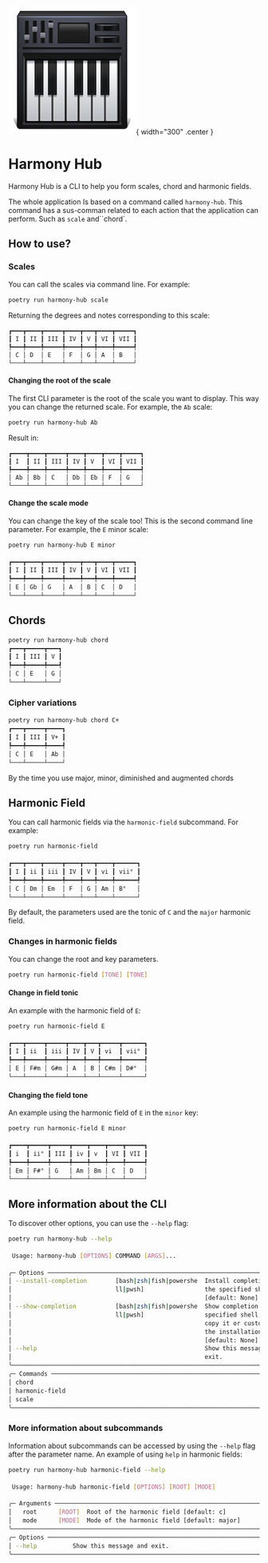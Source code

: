 ![logo do projeto](assets/keyboard.png){ width="300" .center }
# Harmony Hub

Harmony Hub is a CLI to help you form scales, chord and harmonic fields.

The whole application Is based on a command called `harmony-hub`. This command has a sus-comman related to each action that the application can perform. Such as `scale` and``chord`.

## How to use?

### Scales

You can call the scales via command line. For example:


```bash
poetry run harmony-hub scale
```

Returning the degrees and notes corresponding to this scale:

```
┏━━━┳━━━━┳━━━━━┳━━━━┳━━━┳━━━━┳━━━━━┓
┃ I ┃ II ┃ III ┃ IV ┃ V ┃ VI ┃ VII ┃
┡━━━╇━━━━╇━━━━━╇━━━━╇━━━╇━━━━╇━━━━━┩
│ C │ D  │ E   │ F  │ G │ A  │ B   │
└───┴────┴─────┴────┴───┴────┴─────┘
```

#### Changing the root of the scale

The first CLI parameter is the root of the scale you want to display. This way you can change the returned scale. For example, the `Ab` scale:

```bash
poetry run harmony-hub Ab
```

Result in:

```
┏━━━━┳━━━━┳━━━━━┳━━━━┳━━━━┳━━━━┳━━━━━┓
┃ I  ┃ II ┃ III ┃ IV ┃ V  ┃ VI ┃ VII ┃
┡━━━━╇━━━━╇━━━━━╇━━━━╇━━━━╇━━━━╇━━━━━┩
│ Ab │ Bb │ C   │ Db │ Eb │ F  │ G   │
└────┴────┴─────┴────┴────┴────┴─────┘
```

#### Change the scale mode

You can change the key of the scale too! This is the second command line parameter. For example, the `E` minor scale:

```bash
poetry run harmony-hub E minor

┏━━━┳━━━━┳━━━━━┳━━━━┳━━━┳━━━━┳━━━━━┓
┃ I ┃ II ┃ III ┃ IV ┃ V ┃ VI ┃ VII ┃
┡━━━╇━━━━╇━━━━━╇━━━━╇━━━╇━━━━╇━━━━━┩
│ E │ Gb │ G   │ A  │ B │ C  │ D   │
└───┴────┴─────┴────┴───┴────┴─────┘
```

## Chords

```bash
poetry run harmony-hub chord
┏━━━┳━━━━━┳━━━┓
┃ I ┃ III ┃ V ┃
┡━━━╇━━━━━╇━━━┩
│ C │ E   │ G │
└───┴─────┴───┘
```

### Cipher variations

```bash
poetry run harmony-hub chord C+
┏━━━┳━━━━━┳━━━━┓
┃ I ┃ III ┃ V+ ┃
┡━━━╇━━━━━╇━━━━┩
│ C │ E   │ Ab │
└───┴─────┴────┘
```
By the time you use major, minor, diminished and augmented chords

## Harmonic Field

You can call harmonic fields via the `harmonic-field` subcommand. For example:

```bash
poetry run harmonic-field

┏━━━┳━━━━┳━━━━━┳━━━━┳━━━┳━━━━┳━━━━━━┓
┃ I ┃ ii ┃ iii ┃ IV ┃ V ┃ vi ┃ vii° ┃
┡━━━╇━━━━╇━━━━━╇━━━━╇━━━╇━━━━╇━━━━━━┩
│ C │ Dm │ Em  │ F  │ G │ Am │ B°   │
└───┴────┴─────┴────┴───┴────┴──────┘
```

By default, the parameters used are the tonic of `C` and the `major` harmonic field.

### Changes in harmonic fields

You can change the root and key parameters.

```bash
poetry run harmonic-field [TONE] [TONE]
```

#### Change in field tonic

An example with the harmonic field of `E`:

```bash
poetry run harmonic-field E

┏━━━┳━━━━━┳━━━━━┳━━━━┳━━━┳━━━━━┳━━━━━━┓
┃ I ┃ ii  ┃ iii ┃ IV ┃ V ┃ vi  ┃ vii° ┃
┡━━━╇━━━━━╇━━━━━╇━━━━╇━━━╇━━━━━╇━━━━━━┩
│ E │ F#m │ G#m │ A  │ B │ C#m │ D#°  │
└───┴─────┴─────┴────┴───┴─────┴──────┘
```

#### Changing the field tone

An example using the harmonic field of `E` in the `minor` key:

```bash
poetry run harmonic-field E minor

┏━━━━┳━━━━━┳━━━━━┳━━━━┳━━━━┳━━━━┳━━━━━┓
┃ i  ┃ ii° ┃ III ┃ iv ┃ v  ┃ VI ┃ VII ┃
┡━━━━╇━━━━━╇━━━━━╇━━━━╇━━━━╇━━━━╇━━━━━┩
│ Em │ F#° │ G   │ Am │ Bm │ C  │ D   │
└────┴─────┴─────┴────┴────┴────┴─────┘
```

## More information about the CLI

To discover other options, you can use the `--help` flag:

```bash
poetry run harmony-hub --help

 Usage: harmony-hub [OPTIONS] COMMAND [ARGS]...                                 
                                                                                
╭─ Options ────────────────────────────────────────────────────────────────────╮
│ --install-completion        [bash|zsh|fish|powershe  Install completion for  │
│                             ll|pwsh]                 the specified shell.    │
│                                                      [default: None]         │
│ --show-completion           [bash|zsh|fish|powershe  Show completion for the │
│                             ll|pwsh]                 specified shell, to     │
│                                                      copy it or customize    │
│                                                      the installation.       │
│                                                      [default: None]         │
│ --help                                               Show this message and   │
│                                                      exit.                   │
╰──────────────────────────────────────────────────────────────────────────────╯
╭─ Commands ───────────────────────────────────────────────────────────────────────────╮
│ chord                                                                                │
│ harmonic-field                                                                       │
│ scale                                                                                │
╰──────────────────────────────────────────────────────────────────────────────────────╯
```

### More information about subcommands

Information about subcommands can be accessed by using the `--help` flag after the parameter name. An example of using `help` in harmonic fields:

```bash
poetry run harmony-hub harmonic-field --help

 Usage: harmony-hub harmonic-field [OPTIONS] [ROOT] [MODE]

╭─ Arguments ──────────────────────────────────────────────────────────────────────────╮
│   root      [ROOT]  Root of the harmonic field [default: c]                          │
│   mode      [MODE]  Mode of the harmonic field [default: major]                      │
╰──────────────────────────────────────────────────────────────────────────────────────╯
╭─ Options ────────────────────────────────────────────────────────────────────────────╮
│ --help          Show this message and exit.                                          │
╰──────────────────────────────────────────────────────────────────────────────────────╯
```